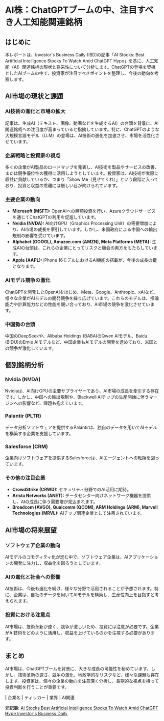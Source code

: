 # AI株：ChatGPTブームの中、注目すべき人工知能関連銘柄

## はじめに

本レポートは、Investor's Business Daily (IBD)の記事「AI Stocks: Best Artificial Intelligence Stocks To Watch Amid ChatGPT Hype」を基に、人工知能（AI）関連銘柄の現状と将来性について分析します。ChatGPTの登場を契機としたAIブームの中で、投資家が注目すべきポイントを整理し、今後の動向を考察します。

## AI市場の現状と課題

### AI技術の進化と市場の拡大

記事は、生成AI（テキスト、画像、動画などを生成するAI）の台頭を背景に、AI関連銘柄への注目度が高まっていると指摘しています。特に、ChatGPTのような大規模言語モデル（LLM）の登場は、AI技術の進化を加速させ、市場を活性化させています。

### 企業戦略と投資家の視点

多くの企業がAI製品のロードマップを発表し、AI技術を製品やサービスの改善、または競争優位性の獲得に活用しようとしています。投資家は、AI技術が実際に収益に貢献しているか、つまり「Show Me（見せてくれ）」という段階に入っており、投資と収益の乖離には厳しい目が向けられています。

### 主要企業の動向

* **Microsoft (MSFT):** OpenAIへの巨額投資を行い、Azureクラウドサービスを通じてChatGPTの利用を促進しています。
* **Nvidia (NVDA):** AI向けGPU（Graphics Processing Unit）の需要増加により、AI市場の成長を牽引しています。しかし、米国政府による中国への輸出規制の影響を受けています。
* **Alphabet (GOOGL), Amazon.com (AMZN), Meta Platforms (META):** 生成AIの台頭は、これらの企業にとってリスクと機会の両方をもたらしています。
* **Apple (AAPL):** iPhone 16モデルにおけるAI機能の搭載が、今後の成長の鍵となります。

### AIモデル競争の激化

ChatGPTを開発したOpenAIをはじめ、Meta、Google、Anthropic、xAIなど、様々な企業がAIモデルの開発競争を繰り広げています。これらのモデルは、推論能力や計算能力などの性能を競い合っており、AI市場の競争を激化させています。

### 中国勢の台頭

中国のDeepSeekや、Alibaba Holdings (BABA)のQwen AIモデル、Baidu (BIDU)のErnie AIモデルなど、中国企業もAIモデルの開発を進めており、米国との競争が激化しています。

## 個別銘柄分析

### Nvidia (NVDA)

Nvidiaは、AI向けGPUの主要サプライヤーであり、AI市場の成長を牽引する存在です。しかし、中国への輸出規制や、Blackwell AIチップの生産開始に伴うマージンへの影響など、課題も抱えています。

### Palantir (PLTR)

データ分析ソフトウェアを提供するPalantirは、独自のデータを用いてAIモデルを構築する企業を支援しています。

### Salesforce (CRM)

企業向けソフトウェアを提供するSalesforceは、AIエージェントへの転換を図っています。

### その他の注目企業

* **CrowdStrike (CRWD):** セキュリティ分野でのAI活用に期待。
* **Arista Networks (ANET):** データセンター向けネットワーク機器を提供し、AIの成長に伴う需要増が見込まれます。
* **Broadcom (AVGO), Qualcomm (QCOM), ARM Holdings (ARM), Marvell Technologies (MRVL):** AIチップ関連企業として注目されています。

## AI市場の将来展望

### ソフトウェア企業の動向

AIモデルのコモディティ化が進む中で、ソフトウェア企業は、AIアプリケーションの開発に注力し、収益化を図ろうとしています。

### AIの進化と社会への影響

AI技術は、今後も進化を続け、様々な分野で活用されることが予想されます。特に、企業は、自社のデータを用いてAIモデルを構築し、生産性向上を目指すと考えられます。

### 投資における注意点

AI市場は、技術革新が速く、競争が激しいため、投資には注意が必要です。企業がAI技術をどのように活用し、収益を上げているのかを注視する必要があります。

## まとめ

AI市場は、ChatGPTブームを背景に、大きな成長の可能性を秘めています。しかし、技術革新の速さ、競争の激化、地政学的なリスクなど、様々な課題も存在します。投資家は、個々の企業の動向を注意深く分析し、長期的な視点を持って投資判断を行うことが重要です。

| 企業名 | ティッカー | 業界 | AI関連 

**元記事:** [AI Stocks Best Artificial Intelligence Stocks To Watch Amid ChatGPT Hype Investor's Business Daily](https://www.investors.com/news/technology/artificial-intelligence-stocks-branch-14/)